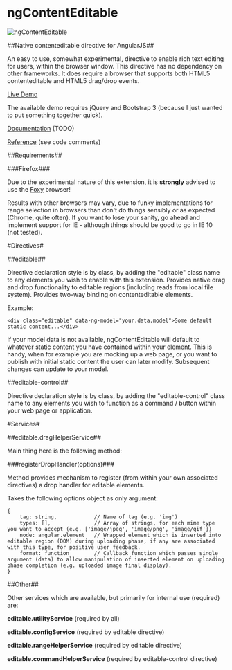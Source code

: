 ngContentEditable
=================

![ngContentEditable](http://inchsurf.com/ng-contenteditable/ng-contenteditable.png)

##Native contenteditable directive for AngularJS##

An easy to use, somewhat experimental, directive to enable rich text editing for users, within the browser window. This directive has no dependency on other frameworks. It does require a browser that supports both HTML5 contenteditable and HTML5 drag/drop events.

[Live Demo](http://inchsurf.com/ng-contenteditable/)

The available demo requires jQuery and Bootstrap 3 (because I just wanted to put something together quick).

[Documentation](https://github.com/cathalsurfs/ng-contenteditable/wiki) (TODO)

[Reference](https://github.com/cathalsurfs/ng-contenteditable/blob/master/demo/js/app.js) (see code comments)

##Requirements##

###Firefox###

Due to the experimental nature of this extension, it is __strongly__ advised to use the [Foxy](https://getfirefox.com) browser!

Results with other browsers may vary, due to funky implementations for range selection in browsers than don't do things sensibly or as expected (Chrome, quite often). If you want to lose your sanity, go ahead and implement support for IE - although things should be good to go in IE 10 (not tested).

#Directives#

##editable##

Directive declaration style is by class, by adding the "editable" class name to any elements you wish to enable with this extension. Provides native drag and drop functionality to editable regions (including reads from local file system). Provides two-way binding on contenteditable elements. 

Example:

	<div class="editable" data-ng-model="your.data.model">Some default static content...</div>

If your model data is not available, ngContentEditable will default to whatever static content you have contained within your element. This is handy, when for example you are mocking up a web page, or you want to publish with initial static content the user can later modify. Subsequent changes can update to your model.

##editable-control##

Directive declaration style is by class, by adding the "editable-control" class name to any elements you wish to function as a command / button within your web page or application.

#Services#

##editable.dragHelperService##

Main thing here is the following method:

###registerDropHandler(options)###

Method provides mechanism to register (from within your own associated directives) a drop handler for editable elements.

Takes the following options object as only argument:

	{
		tag: string, 			// Name of tag (e.g. 'img')
		types: [], 				// Array of strings, for each mime type you want to accept (e.g. ['image/jpeg', 'image/png', 'image/gif'])
		node: angular.element 	// Wrapped element which is inserted into editable region (DOM) during uploading phase, if any are associated with this type, for positive user feedback.
		format: function 		// Callback function which passes single argument (data) to allow manipulation of inserted element on uploading phase completion (e.g. uploaded image final display).
	}

##Other##

Other services which are available, but primarily for internal use (required) are:

__editable.utilityService__ (required by all)

__editable.configService__ (required by editable directive)

__editable.rangeHelperService__ (required by editable directive)

__editable.commandHelperService__ (required by editable-control directive)
